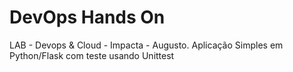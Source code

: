 # DevOps Hands On
LAB - Devops & Cloud - Impacta - Augusto.
Aplicação Simples em Python/Flask com teste usando Unittest
